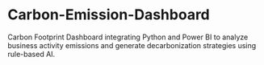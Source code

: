 # Carbon-Emission-Dashboard
Carbon Footprint Dashboard integrating Python and Power BI to analyze business activity emissions and generate decarbonization strategies using rule-based AI.
